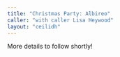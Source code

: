```yaml
---
title: "Christmas Party: Albireo"
caller: "with caller Lisa Heywood"
layout: "ceilidh"
---
```


More details to follow shortly!
